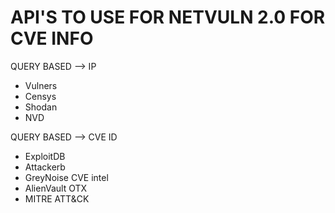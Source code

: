 # API'S TO USE FOR NETVULN 2.0 FOR CVE INFO




QUERY BASED --> IP
- Vulners
- Censys
- Shodan
- NVD

QUERY BASED --> CVE ID
- ExploitDB
- Attackerb
- GreyNoise CVE intel
- AlienVault OTX
- MITRE ATT&CK